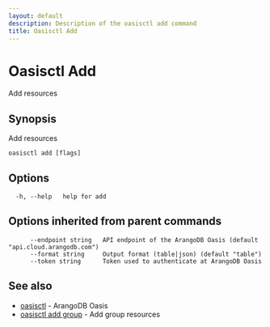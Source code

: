 ```yaml
---
layout: default
description: Description of the oasisctl add command
title: Oasisctl Add
---
```

# Oasisctl Add

Add resources

## Synopsis

Add resources

```
oasisctl add [flags]
```

## Options

```
  -h, --help   help for add
```

## Options inherited from parent commands

```
      --endpoint string   API endpoint of the ArangoDB Oasis (default "api.cloud.arangodb.com")
      --format string     Output format (table|json) (default "table")
      --token string      Token used to authenticate at ArangoDB Oasis
```

## See also

* [oasisctl](oasisctl.md)	 - ArangoDB Oasis
* [oasisctl add group](oasisctl_add_group.md)	 - Add group resources

